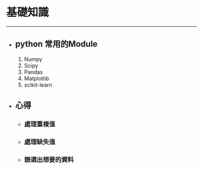 # 基礎知識
---

+ ## python 常用的Module
    1. Numpy
    2. Scipy
    3. Pandas
    4. Matplotlib
    5. scikit-learn

+ ## 心得
  + ### 處理重複值
  + ### 處理缺失值
  + ### 篩選出想要的資料